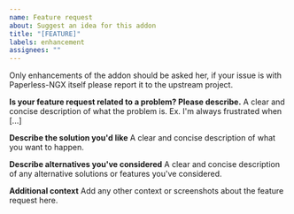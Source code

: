 ```yaml
---
name: Feature request
about: Suggest an idea for this addon
title: "[FEATURE]"
labels: enhancement
assignees: ""
---
```


Only enhancements of the addon should be asked her, if your issue is with Paperless-NGX itself please report it to the upstream project.

**Is your feature request related to a problem? Please describe.**
A clear and concise description of what the problem is. Ex. I'm always frustrated when [...]

**Describe the solution you'd like**
A clear and concise description of what you want to happen.

**Describe alternatives you've considered**
A clear and concise description of any alternative solutions or features you've considered.

**Additional context**
Add any other context or screenshots about the feature request here.
